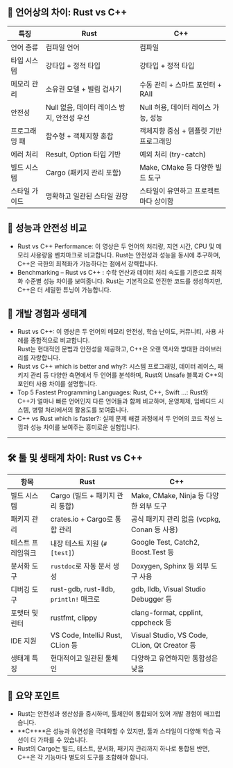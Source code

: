 

## 🧠 언어상의 차이: Rust vs C++

| **특징**                    | **Rust**                                   | **C++**                            |
|---------------------------|-------------------------------------------|--------------------------------------|
| 언어 종류                  | 컴파일 언어                        | 컴파일                                   |
| 타입 시스템                | 강타입 + 정적 타입                  | 강타입 + 정적 타입                        |
| 메모리 관리                | 소유권 모델 + 빌림 검사기             | 수동 관리 + 스마트 포인터 + RAII             |
| 안전성                    | Null 없음, 데이터 레이스 방지, 안전성 우선    | Null 허용, 데이터 레이스 가능, 성능   |
| 프로그래밍 패             | 함수형 + 객체지향 혼합                 | 객체지향 중심 + 템플릿 기반 프로그래밍        |
| 에러 처리                 | Result, Option 타입 기반             | 예외 처리 (try-catch)                |
| 빌드 시스템                | Cargo (패키지 관리 포함)           | Make, CMake 등 다양한 빌드 도구               |
| 스타일 가이드              | 명확하고 일관된 스타일 권장          | 스타일이 유연하고 프로젝트마다 상이함         |



## 🚀 성능과 안전성 비교
- Rust vs C++ Performance: 이 영상은 두 언어의 처리량, 지연 시간, CPU 및 메모리 사용량을 벤치마크로 비교합니다. 
  Rust는 안전성과 성능을 동시에 추구하며, C++은 극한의 최적화가 가능하다는 점에서 강력합니다.
- Benchmarking – Rust vs C++ : 수학 연산과 데이터 처리 속도를 기준으로 최적화 수준별 성능 차이를 보여줍니다.
  Rust는 기본적으로 안전한 코드를 생성하지만, C++은 더 세밀한 튜닝이 가능합니다.

## 🧩 개발 경험과 생태계
- Rust vs C++: 이 영상은 두 언어의 메모리 안전성, 학습 난이도, 커뮤니티, 사용 사례를 종합적으로 비교합니다.  
  Rust는 현대적인 문법과 안전성을 제공하고, C++은 오랜 역사와 방대한 라이브러리를 자랑합니다.
- Rust vs C++ which is better and why?: 시스템 프로그래밍, 데이터 레이스, 패키지 관리 등 다양한 측면에서 두 언어를 분석하며, 
  Rust의 Unsafe 블록과 C++의 포인터 사용 차이를 설명합니다.
- Top 5 Fastest Programming Languages: Rust, C++, Swift ...: Rust와 C++가 얼마나 빠른 언어인지 다른 언어들과 함께 비교하며, 
  운영체제, 임베디드 시스템, 병렬 처리에서의 활용도를 보여줍니다.
- C++ vs Rust which is faster?: 실제 문제 해결 과정에서 두 언어의 코드 작성 느낌과 성능 차이를 보여주는 흥미로운 실험입니다.

---

## 🛠️ 툴 및 생태계 차이: Rust vs C++

| **항목**             | **Rust**                                         | **C++**                                         |
|----------------------|--------------------------------------------------|------------------------------------------------|
| 빌드 시스템          | Cargo (빌드 + 패키지 관리 통합)                 | Make, CMake, Ninja 등 다양한 외부 도구         |
| 패키지 관리          | crates.io + Cargo로 통합 관리                    | 공식 패키지 관리 없음 (vcpkg, Conan 등 사용)   |
| 테스트 프레임워크    | 내장 테스트 지원 (`#[test]`)                     | Google Test, Catch2, Boost.Test 등              |
| 문서화 도구          | `rustdoc`로 자동 문서 생성                       | Doxygen, Sphinx 등 외부 도구 사용               |
| 디버깅 도구          | rust-gdb, rust-lldb, `println!` 매크로           | gdb, lldb, Visual Studio Debugger 등            |
| 포맷터 및 린터       | rustfmt, clippy                                 | clang-format, cpplint, cppcheck 등              |
| IDE 지원             | VS Code, IntelliJ Rust, CLion 등                 | Visual Studio, VS Code, CLion, Qt Creator 등    |
| 생태계 특징          | 현대적이고 일관된 툴체인                         | 다양하고 유연하지만 통합성은 낮음               |



## 🎯 요약 포인트
- Rust는 안전성과 생산성을 중시하며, 툴체인이 통합되어 있어 개발 경험이 매끄럽습니다.
- **C++**은 성능과 유연성을 극대화할 수 있지만, 툴과 스타일이 다양해 학습 곡선이 더 가파를 수 있습니다.
- Rust의 Cargo는 빌드, 테스트, 문서화, 패키지 관리까지 하나로 통합된 반면, C++은 각 기능마다 별도의 도구를 조합해야 합니다.

